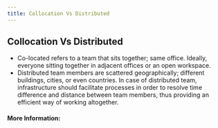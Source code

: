 ```yaml
---
title: Collocation Vs Distributed
---
```

## Collocation Vs Distributed
- Co-located refers to a team that sits together; same office. Ideally, everyone sitting together in adjacent offices or an open workspace.
- Distributed team members are scattered geographically; different buildings, cities, or even countries.
In case of distributed team, infrastructure should facilitate processes in order to resolve time difference and distance between team members, thus providing an efficient way of working altogether. 
#### More Information:
<!-- Please add any articles you think might be helpful to read before writing the article -->


